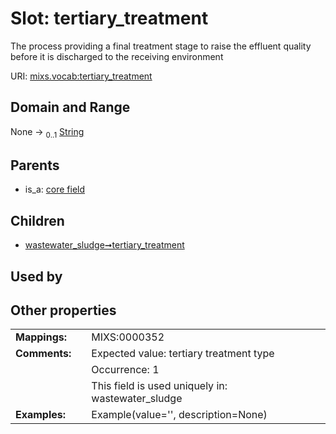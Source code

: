
# Slot: tertiary_treatment


The process providing a final treatment stage to raise the effluent quality before it is discharged to the receiving environment

URI: [mixs.vocab:tertiary_treatment](https://w3id.org/mixs/vocab/tertiary_treatment)


## Domain and Range

None &#8594;  <sub>0..1</sub> [String](types/String.md)

## Parents

 *  is_a: [core field](core_field.md)

## Children

 *  [wastewater_sludge➞tertiary_treatment](wastewater_sludge_tertiary_treatment.md)

## Used by


## Other properties

|  |  |  |
| --- | --- | --- |
| **Mappings:** | | MIXS:0000352 |
| **Comments:** | | Expected value: tertiary treatment type |
|  | | Occurrence: 1 |
|  | | This field is used uniquely in: wastewater_sludge |
| **Examples:** | | Example(value='', description=None) |

